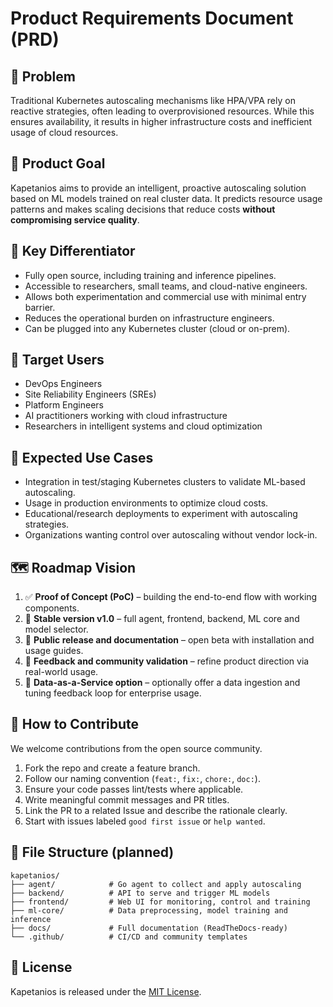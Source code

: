 # Product Requirements Document (PRD)

## 📌 Problem

Traditional Kubernetes autoscaling mechanisms like HPA/VPA rely on reactive strategies, often leading to overprovisioned resources. While this ensures availability, it results in higher infrastructure costs and inefficient usage of cloud resources.

## 🎯 Product Goal

Kapetanios aims to provide an intelligent, proactive autoscaling solution based on ML models trained on real cluster data. It predicts resource usage patterns and makes scaling decisions that reduce costs **without compromising service quality**.

## 🧬 Key Differentiator

- Fully open source, including training and inference pipelines.
- Accessible to researchers, small teams, and cloud-native engineers.
- Allows both experimentation and commercial use with minimal entry barrier.
- Reduces the operational burden on infrastructure engineers.
- Can be plugged into any Kubernetes cluster (cloud or on-prem).

## 👥 Target Users

- DevOps Engineers
- Site Reliability Engineers (SREs)
- Platform Engineers
- AI practitioners working with cloud infrastructure
- Researchers in intelligent systems and cloud optimization

## 🔧 Expected Use Cases

- Integration in test/staging Kubernetes clusters to validate ML-based autoscaling.
- Usage in production environments to optimize cloud costs.
- Educational/research deployments to experiment with autoscaling strategies.
- Organizations wanting control over autoscaling without vendor lock-in.

## 🗺️ Roadmap Vision

1. ✅ **Proof of Concept (PoC)** – building the end-to-end flow with working components.
2. 🧪 **Stable version v1.0** – full agent, frontend, backend, ML core and model selector.
3. 🚀 **Public release and documentation** – open beta with installation and usage guides.
4. 📣 **Feedback and community validation** – refine product direction via real-world usage.
5. 🔁 **Data-as-a-Service option** – optionally offer a data ingestion and tuning feedback loop for enterprise usage.

## 🤝 How to Contribute

We welcome contributions from the open source community.

1. Fork the repo and create a feature branch.
2. Follow our naming convention (`feat:`, `fix:`, `chore:`, `doc:`).
3. Ensure your code passes lint/tests where applicable.
4. Write meaningful commit messages and PR titles.
5. Link the PR to a related Issue and describe the rationale clearly.
6. Start with issues labeled `good first issue` or `help wanted`.

## 📁 File Structure (planned)

```text
kapetanios/
├── agent/            # Go agent to collect and apply autoscaling
├── backend/          # API to serve and trigger ML models
├── frontend/         # Web UI for monitoring, control and training
├── ml-core/          # Data preprocessing, model training and inference
├── docs/             # Full documentation (ReadTheDocs-ready)
└── .github/          # CI/CD and community templates
```

## 📌 License

Kapetanios is released under the [MIT License](https://opensource.org/licenses/MIT).
